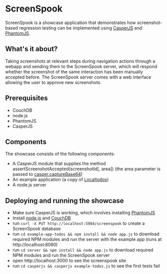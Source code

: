 ScreenSpook
========
ScreenSpook is a showcase application that demonstrates how screenshot-based regression testing can be implemented
using [CasperJS](http://casperjs.org) and [PhantomJS](http://phantomjs.org).

What's it about?
---
Taking screenshots at relevant steps during navigation actions through a webapp and sending them to the ScreenSpook
server, which will respond whether the screenshot of the same interaction has been manually accepted before. The ScreenSpook server comes with
a web interface allowing the user to approve new screenshots.

Prerequisites
----

* CouchDB
* node.js
* PhantomJS
* CasperJS

Components
---
The showcase consists of the following components:

* A CasperJS module that supplies the method assertScreenshotAccepted(screenshotId[, area]) (the area parameter is passed to [casper.captureBase64](http://casperjs.org/api.html#casper.captureBase64))
* An example application (a copy of [Localtodos](http://localtodos.com))
* A node.js server

Deploying and running the showcase
-----

* Make sure CasperJS is working, which involves installing [PhantomJS](http://phantomjs.org)
* Install [node.js](http://nodejs.org) and [CouchDB](http://couchdb.apache.org)
* run `curl -X PUT http://localhost:5984/screenspook` to create a ScreenSpook database
* run `cd example-app-todos && npm install && node app.js` to download required NPM modules and run the server with the example app (runs at http://localhost:8080)
* run `cd server && npm install && node app.js` to download required NPM modules and run the ScreenSpook server
* open http://localhost:3000 to see the screenspook site
* run `cd casperjs && casperjs example-todos.js` to see the first tests fail